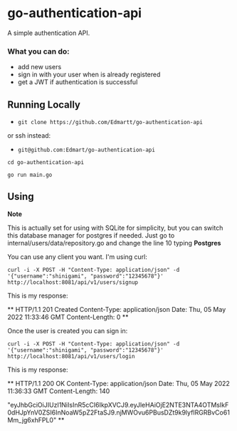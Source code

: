 # go-authentication-api

A simple authentication API.

### What you can do:
- add new users
- sign in with your user when is already registered
- get a JWT if authentication is successful

## Running Locally

- ```git clone https://github.com/Edmartt/go-authentication-api```


or ssh instead:


- ```git@github.com:Edmart/go-authentication-api```

```
cd go-authentication-api
```

```
go run main.go
```


## Using

**Note**

This is actually set for using with SQLite for simplicity, but you can switch this database manager for postgres if needed. Just go to internal/users/data/repository.go and change the line 10 typing **Postgres**

You can use any client you want. I'm using curl:

```
curl -i -X POST -H "Content-Type: application/json" -d '{"username":"shinigami", "password":"12345678"}' http://localhost:8081/api/v1/users/signup
```

This is my response:

** HTTP/1.1 201 Created
Content-Type: application/json
Date: Thu, 05 May 2022 11:33:46 GMT
Content-Length: 0 **

Once the user is created you can sign in:

```
curl -i -X POST -H "Content-Type: application/json" -d '{"username":"shinigami", "password":"12345678"}' http://localhost:8081/api/v1/users/login
```

This is my response:

** HTTP/1.1 200 OK
Content-Type: application/json
Date: Thu, 05 May 2022 11:36:33 GMT
Content-Length: 140

"eyJhbGciOiJIUzI1NiIsInR5cCI6IkpXVCJ9.eyJleHAiOjE2NTE3NTA4OTMsIkF0dHJpYnV0ZSI6InNoaW5pZ2FtaSJ9.njMWOvu6PBusDZt9k9lyfIRGRBvCo61Mm_jg6xhFPL0" **
